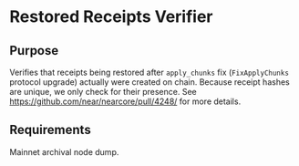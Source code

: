 # Restored Receipts Verifier

## Purpose

Verifies that receipts being restored after `apply_chunks` fix (`FixApplyChunks` protocol upgrade) actually were created on chain.
Because receipt hashes are unique, we only check for their presence.
See https://github.com/near/nearcore/pull/4248/ for more details.

## Requirements

Mainnet archival node dump.
